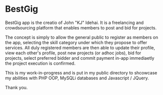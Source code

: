 # BestGig
BestGig app is the creatio of John "KJ" Idehai. It is a freelancing and crowdsourcing platform that enables members to post and bid for projects.

The concept is simply to allow the general public to register as members on the app, selecting the skill category under which they propose to offer services. All duly registered members are then able to update their profile, view each other's profile, post new projects (or adhoc jobs), bid for projects, select preferred bidder and commit payment in-app immediaetly the project execution is confirmed.

This is my work-in-progress and is put in my public directory to shcowcase my abilities with PHP OOP, MySQLi databases and Javascript / JQuery.

Thank you.
